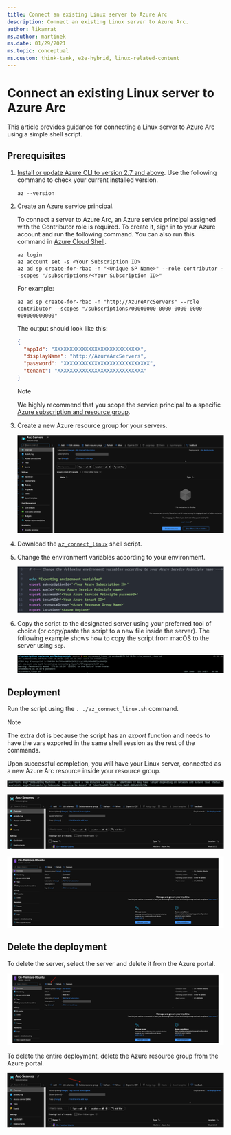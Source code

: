 ```yaml
---
title: Connect an existing Linux server to Azure Arc
description: Connect an existing Linux server to Azure Arc.
author: likamrat
ms.author: martinek
ms.date: 01/29/2021
ms.topic: conceptual
ms.custom: think-tank, e2e-hybrid, linux-related-content
---
```


# Connect an existing Linux server to Azure Arc

This article provides guidance for connecting a Linux server to Azure Arc using a simple shell script.

## Prerequisites

1. [Install or update Azure CLI to version 2.7 and above](/cli/azure/install-azure-cli). Use the following command to check your current installed version.

    ```console
    az --version
    ```

2. Create an Azure service principal.

    To connect a server to Azure Arc, an Azure service principal assigned with the Contributor role is required. To create it, sign in to your Azure account and run the following command. You can also run this command in [Azure Cloud Shell](https://shell.azure.com/).

    ```console
    az login
    az account set -s <Your Subscription ID>
    az ad sp create-for-rbac -n "<Unique SP Name>" --role contributor --scopes "/subscriptions/<Your Subscription ID>"
    ```

    For example:

    ```console
    az ad sp create-for-rbac -n "http://AzureArcServers" --role contributor --scopes "/subscriptions/00000000-0000-0000-0000-000000000000"
    ```

    The output should look like this:

    ```json
    {
      "appId": "XXXXXXXXXXXXXXXXXXXXXXXXXXXX",
      "displayName": "http://AzureArcServers",
      "password": "XXXXXXXXXXXXXXXXXXXXXXXXXXXX",
      "tenant": "XXXXXXXXXXXXXXXXXXXXXXXXXXXX"
    }
    ```

    > [!NOTE]
    > We highly recommend that you scope the service principal to a specific [Azure subscription and resource group](/cli/azure/ad/sp).

3. Create a new Azure resource group for your servers.

    ![A screenshot of the Azure portal with an empty resource group.](./media/onboard-server/linux-resource-group.png)

4. Download the [`az_connect_linux`](https://github.com/microsoft/azure_arc/blob/main/azure_arc_servers_jumpstart/scripts/az_connect_linux.sh) shell script.

5. Change the environment variables according to your environment.

    ![A screenshot of the environment variables to be changed.](./media/onboard-server/linux-variables.png)

6. Copy the script to the designated server using your preferred tool of choice (or copy/paste the script to a new file inside the server). The following example shows how to copy the script from macOS to the server using `scp`.

    ![A screenshot of the `scp` script.](./media/onboard-server/linux-scp.png)

## Deployment

Run the script using the `. ./az_connect_linux.sh` command.

> [!NOTE]
> The extra dot is because the script has an *export* function and needs to have the vars exported in the same shell session as the rest of the commands.

Upon successful completion, you will have your Linux server, connected as a new Azure Arc resource inside your resource group.

![A screenshot of the `az_connect_linux.sh` Linux script running.](./media/onboard-server/az-connect-linux.png)

![A screenshot of an Azure Arc-enabled resource in the Azure portal.](./media/onboard-server/linux-resource.png)

![A screenshot of details from an Azure Arc-enabled resource in the Azure portal.](./media/onboard-server/linux-resource-detail.png)

## Delete the deployment

To delete the server, select the server and delete it from the Azure portal.

![A screenshot of the option to delete a resource in the Azure portal.](./media/onboard-server/linux-delete-resource.png)

To delete the entire deployment, delete the Azure resource group from the Azure portal.

![A screenshot of the option to delete a resource group via the Azure portal.](./media/onboard-server/linux-delete-resource-group.png)
